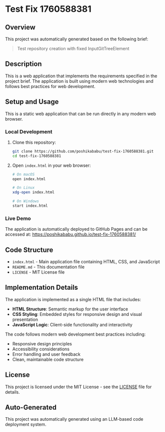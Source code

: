 # Test Fix 1760588381

## Overview

This project was automatically generated based on the following brief:

> Test repository creation with fixed InputGitTreeElement

## Description

This is a web application that implements the requirements specified in the project brief. The application is built using modern web technologies and follows best practices for web development.

## Setup and Usage

This is a static web application that can be run directly in any modern web browser.

### Local Development

1. Clone this repository:
   ```bash
   git clone https://github.com/poshikababu/test-fix-1760588381.git
   cd test-fix-1760588381
   ```

2. Open `index.html` in your web browser:
   ```bash
   # On macOS
   open index.html
   
   # On Linux
   xdg-open index.html
   
   # On Windows
   start index.html
   ```

### Live Demo

The application is automatically deployed to GitHub Pages and can be accessed at:
https://poshikababu.github.io/test-fix-1760588381/

## Code Structure

- `index.html` - Main application file containing HTML, CSS, and JavaScript
- `README.md` - This documentation file
- `LICENSE` - MIT License file

## Implementation Details

The application is implemented as a single HTML file that includes:

- **HTML Structure**: Semantic markup for the user interface
- **CSS Styling**: Embedded styles for responsive design and visual presentation
- **JavaScript Logic**: Client-side functionality and interactivity

The code follows modern web development best practices including:
- Responsive design principles
- Accessibility considerations
- Error handling and user feedback
- Clean, maintainable code structure

## License

This project is licensed under the MIT License - see the [LICENSE](LICENSE) file for details.

## Auto-Generated

This project was automatically generated using an LLM-based code deployment system.
